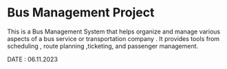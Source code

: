 # Bus Management Project
 This is a Bus Management System that helps organize and manage various aspects of a bus service or transportation company . It provides tools from scheduling , route planning ,ticketing, and passenger management.

 DATE : 06.11.2023
